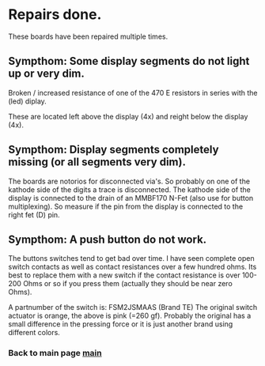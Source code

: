 # Repairs done.

These boards have been repaired multiple times.

## Sympthom: Some display segments do not light up or very dim.

Broken / increased resistance of one of the 470 E resistors in series with the
 (led) diplay.

These are located left above the display (4x) and reight below the display (4x).

## Sympthom: Display segments completely missing (or all segments very dim).

The boards are notorios for disconnected via's. So probably on one of the
 kathode side of the digits a trace is disconnected. The kathode side of the
 display is connected to the drain of an MMBF170 N-Fet (also use for button
 multiplexing).
So measure if the pin from the display is connected to the right fet (D) pin.

## Sympthom: A push button do not work.

The buttons switches tend to get bad over time. I have seen complete open
 switch contacts as well as contact resistances over a few hundred ohms.
Its best to replace them with a new switch if the contact resistance is over
 100-200 Ohms or so if you press them (actually they should be near zero Ohms).

A partnumber of the switch is:  FSM2JSMAAS (Brand TE)
The original switch actuator is orange, the above is pink (=260 gf). Probably
 the original has a small difference in the pressing force or it is just
 another brand using different colors.

### Back to main page [main](../../readme.md)